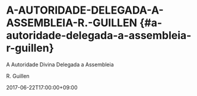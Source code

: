 # A-AUTORIDADE-DELEGADA-A-ASSEMBLEIA-R.-GUILLEN {#a-autoridade-delegada-a-assembleia-r-guillen}

A Autoridade Divina Delegada a Assembleia

R. Guillen

2017-06-22T17:00:00+09:00